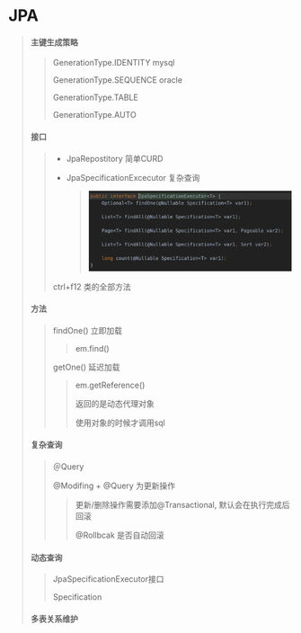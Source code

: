 # JPA

> #### 主键生成策略
>
> > GenerationType.IDENTITY  mysql
> >
> > GenerationType.SEQUENCE   oracle
> >
> > GenerationType.TABLE    
> >
> > GenerationType.AUTO
>
> #### 接口
>
> > * JpaRepostitory					   简单CURD
> >
> > * JpaSpecificationExcecutor   复杂查询
> >
> >   > ![image-20191121205359000](./img/image-20191121205359000.png)
> >
> > ctrl+f12 类的全部方法
> >
>
> #### 方法
>
> > findOne()    立即加载
> >
> > > em.find()
> >
> > getOne()      延迟加载
> >
> > > em.getReference()
> > >
> > > 返回的是动态代理对象
> > >
> > > 使用对象的时候才调用sql
>
> #### 复杂查询
>
> > ＠Query
> >
> > @Modifing + @Query 为更新操作
> >
> > > 更新/删除操作需要添加@Transactional, 默认会在执行完成后回滚
> > >
> > > @Rollbcak 是否自动回滚
>
> #### 动态查询
>
> >JpaSpecificationExecutor接口
> >
> >Specification<T>
>
> #### 多表关系维护
>
> > 



